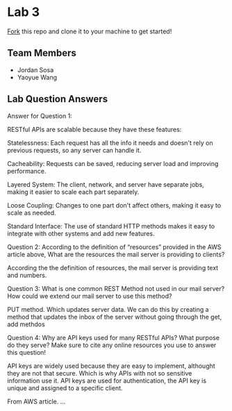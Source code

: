 # Lab 3
[Fork](https://docs.github.com/en/get-started/quickstart/fork-a-repo) this repo and clone it to your machine to get started!

## Team Members
- Jordan Sosa  
- Yaoyue Wang

## Lab Question Answers

Answer for Question 1: 

RESTful APIs are scalable because they have these features:

Statelessness: Each request has all the info it needs and doesn't rely on previous requests, so any server can handle it.

Cacheability: Requests can be saved, reducing server load and improving performance.

Layered System: The client, network, and server have separate jobs, making it easier to scale each part separately.

Loose Coupling: Changes to one part don't affect others, making it easy to scale as needed.

Standard Interface: The use of standard HTTP methods makes it easy to integrate with other systems and add new features.

Question 2: According to the definition of “resources” provided in the AWS article above,
What are the resources the mail server is providing to clients?

According the the definition of resources, the mail server is providing text and numbers.

Question 3: What is one common REST Method not used in our mail server? How could
we extend our mail server to use this method?

PUT method. Which updates server data. We can do this by creating a method that updates the inbox of the server without going through the get, add methdos

Question 4: Why are API keys used for many RESTful APIs? What purpose do they
serve? Make sure to cite any online resources you use to answer this question!

API keys are widely used because they are easy to implement, althought they are not that secure. Which is why APIs with not so sensitive information use it. API keys are used for authentication, the API key is unique and assigned to a specific client. 

From AWS article.
...
